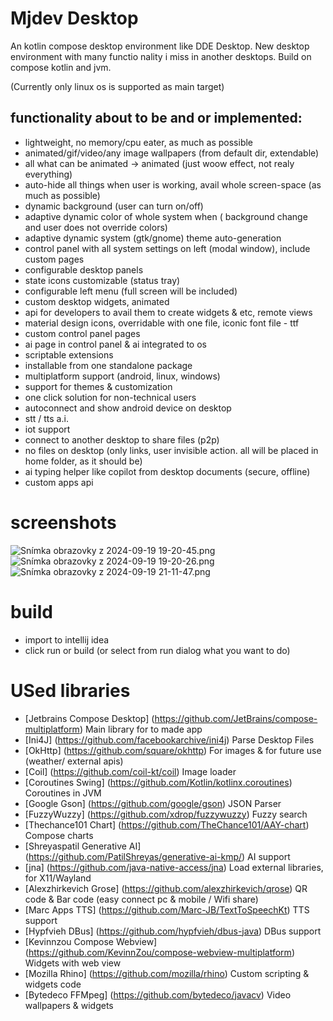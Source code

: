 # Mjdev Desktop

An kotlin compose desktop environment like DDE Desktop.
New desktop environment with many functio
nality i miss in another desktops.
Build on compose kotlin and jvm.

(Currently only linux os is supported as main target)

## functionality about to be and or implemented:

- lightweight, no memory/cpu eater, as much as possible
- animated/gif/video/any image wallpapers (from default dir, extendable)
- all what can be animated -> animated (just woow effect, not realy everything)
- auto-hide all things when user is working, avail whole screen-space (as much as possible)
- dynamic background (user can turn on/off)
- adaptive dynamic color of whole system when ( background change and user does not override colors)
- adaptive dynamic system (gtk/gnome) theme auto-generation
- control panel with all system settings on left (modal window), include custom pages
- configurable desktop panels
- state icons customizable (status tray)
- configurable left menu (full screen will be included)
- custom desktop widgets, animated
- api for developers to avail them to create widgets & etc, remote views
- material design icons, overridable with one file, iconic font file - ttf
- custom control panel pages
- ai page in control panel & ai integrated to os
- scriptable extensions
- installable from one standalone package
- multiplatform support (android, linux, windows)
- support for themes & customization
- one click solution for non-technical users
- autoconnect and show android device on desktop
- stt / tts a.i.
- iot support
- connect to another desktop to share files (p2p)
- no files on desktop (only links, user invisible action. all will be placed in home folder, as it should be)
- ai typing helper like copilot from desktop documents (secure, offline)
- custom apps api

# screenshots

![Snímka obrazovky z 2024-09-19 19-20-45.png](screenshots/Sn%C3%ADmka%20obrazovky%20z%202024-09-19%2019-20-45.png)
![Snímka obrazovky z 2024-09-19 19-20-26.png](screenshots/Sn%C3%ADmka%20obrazovky%20z%202024-09-19%2019-20-26.png)
![Snímka obrazovky z 2024-09-19 21-11-47.png](screenshots/Sn%C3%ADmka%20obrazovky%20z%202024-09-19%2021-11-47.png)

# build

- import to intellij idea
- click run or build (or select from run dialog what you want to do)

# USed libraries

- [Jetbrains Compose Desktop] (https://github.com/JetBrains/compose-multiplatform)
  Main library for to made app
- [Ini4J] (https://github.com/facebookarchive/ini4j)
  Parse Desktop Files
- [OkHttp] (https://github.com/square/okhttp)
  For images & for future use (weather/ external apis)
- [Coil] (https://github.com/coil-kt/coil)
  Image loader
- [Coroutines Swing] (https://github.com/Kotlin/kotlinx.coroutines)
  Coroutines in JVM
- [Google Gson] (https://github.com/google/gson)
  JSON Parser
- [FuzzyWuzzy] (https://github.com/xdrop/fuzzywuzzy)
  Fuzzy search
- [Thechance101 Chart] (https://github.com/TheChance101/AAY-chart)
  Compose charts
- [Shreyaspatil Generative AI] (https://github.com/PatilShreyas/generative-ai-kmp/)
  AI support
- [jna] (https://github.com/java-native-access/jna)
  Load external libraries, for X11/Wayland
- [Alexzhirkevich Grose] (https://github.com/alexzhirkevich/qrose)
  QR code & Bar code (easy connect pc & mobile / Wifi share)
- [Marc Apps TTS] (https://github.com/Marc-JB/TextToSpeechKt)
  TTS support
- [Hypfvieh DBus] (https://github.com/hypfvieh/dbus-java)
  DBus support
- [Kevinnzou Compose Webview] (https://github.com/KevinnZou/compose-webview-multiplatform)
  Widgets with web view
- [Mozilla Rhino] (https://github.com/mozilla/rhino)
  Custom scripting & widgets code
- [Bytedeco FFMpeg] (https://github.com/bytedeco/javacv)
  Video wallpapers & widgets